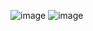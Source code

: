 ![image](https://github.com/user-attachments/assets/d6e7a4b4-a4cd-4444-b065-75a48ddd0c58) ![image](https://github.com/user-attachments/assets/f30777a9-b4f1-4813-8e69-6cf06133a3fe)

